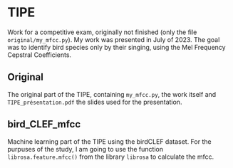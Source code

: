 # TIPE

Work for a competitive exam, originally not finished (only the file `original/my_mfcc.py`). My work was presented in July of 2023.
The goal was to identify bird species only by their singing, using the Mel Frequency Cepstral Coefficients.

## Original
The original part of the TIPE, containing `my_mfcc.py`, the work itself and `TIPE_présentation.pdf` the slides used for the presentation.

## bird_CLEF_mfcc
Machine learning part of the TIPE using the birdCLEF dataset.
For the purpuses of the study, I am going to use the function `librosa.feature.mfcc()` from the library `librosa` to calculate the mfcc.
